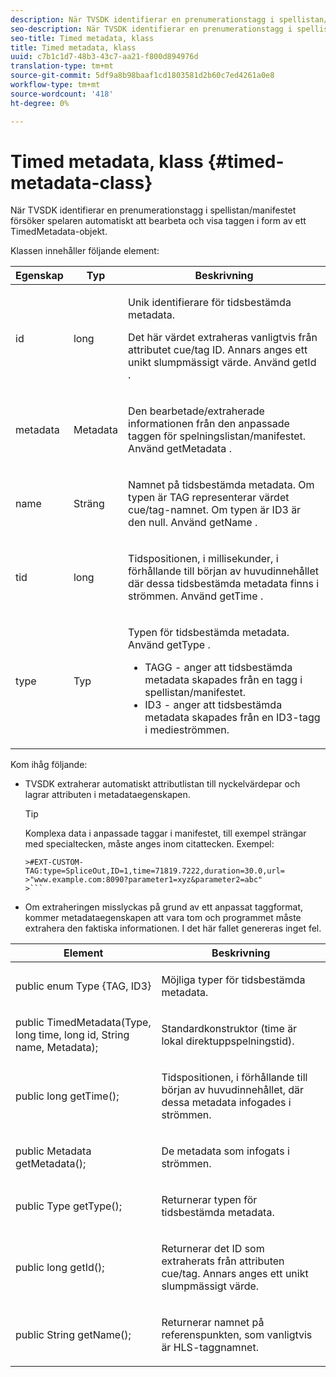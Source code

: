 ```yaml
---
description: När TVSDK identifierar en prenumerationstagg i spellistan/manifestet försöker spelaren automatiskt att bearbeta och visa taggen i form av ett TimedMetadata-objekt.
seo-description: När TVSDK identifierar en prenumerationstagg i spellistan/manifestet försöker spelaren automatiskt att bearbeta och visa taggen i form av ett TimedMetadata-objekt.
seo-title: Timed metadata, klass
title: Timed metadata, klass
uuid: c7b1c1d7-48b3-43c7-aa21-f800d894976d
translation-type: tm+mt
source-git-commit: 5df9a8b98baaf1cd1803581d2b60c7ed4261a0e8
workflow-type: tm+mt
source-wordcount: '418'
ht-degree: 0%

---
```



# Timed metadata, klass {#timed-metadata-class}

När TVSDK identifierar en prenumerationstagg i spellistan/manifestet försöker spelaren automatiskt att bearbeta och visa taggen i form av ett TimedMetadata-objekt.

Klassen innehåller följande element:

<table id="table_FFC56AC5B1E04DA99C9309C0223ABA90"> 
 <thead> 
  <tr> 
   <th colname="col1" class="entry"><b> Egenskap </b></th> 
   <th colname="col02" class="entry"> <b> Typ </b></th> 
   <th colname="col2" class="entry"> <b> Beskrivning </b> </th> 
  </tr> 
 </thead>
 <tbody> 
  <tr> 
   <td colname="col1"> <span class="codeph"> id </span> </td> 
   <td colname="col02"> long </td> 
   <td colname="col2"> <p>Unik identifierare för tidsbestämda metadata. </p> <p>Det här värdet extraheras vanligtvis från attributet cue/tag ID. Annars anges ett unikt slumpmässigt värde. Använd <span class="codeph"> getId </span>. </p> </td> 
  </tr> 
  <tr> 
   <td colname="col1"> <span class="codeph"> metadata </span> </td> 
   <td colname="col02"> Metadata </td> 
   <td colname="col2"> <p>Den bearbetade/extraherade informationen från den anpassade taggen för spelningslistan/manifestet. Använd <span class="codeph"> getMetadata </span>. </p> </td> 
  </tr> 
  <tr> 
   <td colname="col1"> <span class="codeph"> name </span> </td> 
   <td colname="col02"> Sträng </td> 
   <td colname="col2"> <p>Namnet på tidsbestämda metadata. Om typen är <span class="codeph"> TAG </span>representerar värdet cue/tag-namnet. Om typen är <span class="codeph"> ID3 </span>är den null. Använd <span class="codeph"> getName </span>. </p> </td> 
  </tr> 
  <tr> 
   <td colname="col1"> <span class="codeph"> tid </span> </td> 
   <td colname="col02"> long </td> 
   <td colname="col2"> <p>Tidspositionen, i millisekunder, i förhållande till början av huvudinnehållet där dessa tidsbestämda metadata finns i strömmen. Använd <span class="codeph"> getTime </span>. </p> </td> 
  </tr> 
  <tr> 
   <td colname="col1"> <span class="codeph"> type </span> </td> 
   <td colname="col02"> Typ </td> 
   <td colname="col2"> <p>Typen för tidsbestämda metadata. Använd <span class="codeph"> getType </span>. 
     <ul id="ul_70FBFB33E9F846D8B38592560CCE9560"> 
      <li id="li_739D30561BFB4D9B97DF212E4880BA2C">TAGG - anger att tidsbestämda metadata skapades från en tagg i spellistan/manifestet. </li> 
      <li id="li_E785E1DEF1CC4D9DBE7764E5D05EFAFC">ID3 - anger att tidsbestämda metadata skapades från en ID3-tagg i medieströmmen. </li> 
     </ul> </p> </td> 
  </tr> 
 </tbody> 
</table>

<!--<a id="section_737CC47997F74F80A3C5C6171ADE120E"></a>-->

Kom ihåg följande:

* TVSDK extraherar automatiskt attributlistan till nyckelvärdepar och lagrar attributen i metadataegenskapen.

   >[!TIP]
   >
   >Komplexa data i anpassade taggar i manifestet, till exempel strängar med specialtecken, måste anges inom citattecken. Exempel:
   >
   >
   ```
   >#EXT-CUSTOM-TAG:type=SpliceOut,ID=1,time=71819.7222,duration=30.0,url= 
   >"www.example.com:8090?parameter1=xyz&parameter2=abc"
   >```

* Om extraheringen misslyckas på grund av ett anpassat taggformat, kommer metadataegenskapen att vara tom och programmet måste extrahera den faktiska informationen. I det här fallet genereras inget fel.

<table id="table_1BAE98BF23F641A3A5709EBE37B327F6"> 
 <thead> 
  <tr> 
   <th colname="col1" class="entry"> <b>Element </b></th> 
   <th colname="col2" class="entry"> <b>Beskrivning</b></th> 
  </tr> 
 </thead>
 <tbody> 
  <tr> 
   <td colname="col1"> <span class="codeph"> public enum Type {TAG, ID3} </span> </td> 
   <td colname="col2"> <p>Möjliga typer för tidsbestämda metadata. </p> </td> 
  </tr> 
  <tr> 
   <td colname="col1"> <span class="codeph"> public TimedMetadata(Type, long time, long id, String name, Metadata); </span> </td> 
   <td colname="col2"> <p>Standardkonstruktor (time är lokal direktuppspelningstid). </p> </td> 
  </tr> 
  <tr> 
   <td colname="col1"> <span class="codeph"> public long getTime(); </span> </td> 
   <td colname="col2"> <p>Tidspositionen, i förhållande till början av huvudinnehållet, där dessa metadata infogades i strömmen. </p> </td> 
  </tr> 
  <tr> 
   <td colname="col1"> <span class="codeph"> public Metadata getMetadata(); </span> </td> 
   <td colname="col2"> <p>De metadata som infogats i strömmen. </p> </td> 
  </tr> 
  <tr> 
   <td colname="col1"> <span class="codeph"> public Type getType(); </span> </td> 
   <td colname="col2"> <p>Returnerar typen för tidsbestämda metadata. </p> </td> 
  </tr> 
  <tr> 
   <td colname="col1"> <span class="codeph"> public long getId(); </span> </td> 
   <td colname="col2"> <p>Returnerar det ID som extraherats från attributen cue/tag. Annars anges ett unikt slumpmässigt värde. </p> </td> 
  </tr> 
  <tr> 
   <td colname="col1"> <span class="codeph"> public String getName(); </span> </td> 
   <td colname="col2"> <p>Returnerar namnet på referenspunkten, som vanligtvis är HLS-taggnamnet. </p> </td> 
  </tr> 
 </tbody> 
</table>